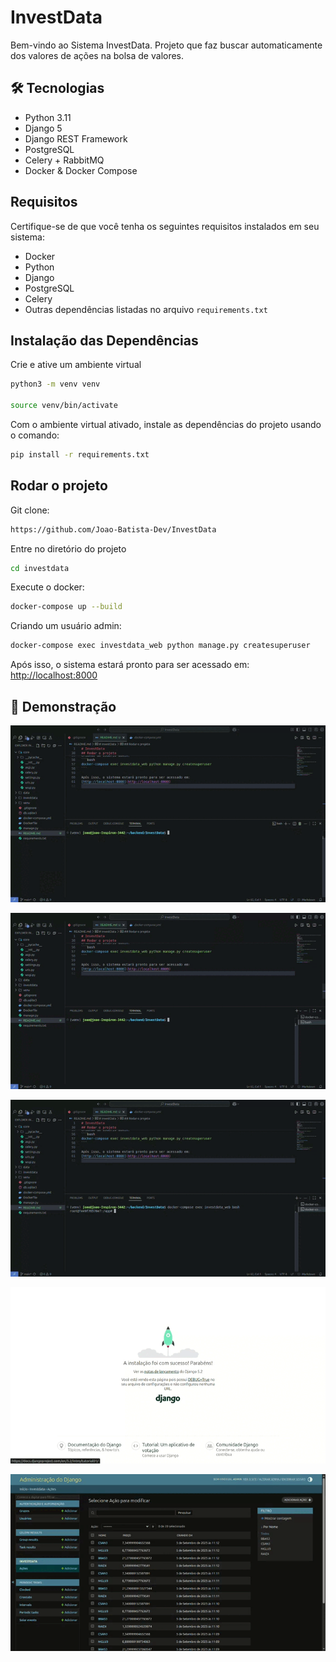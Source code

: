 # InvestData

Bem-vindo ao Sistema InvestData. Projeto que faz buscar automaticamente dos valores de ações na bolsa de valores.

## 🛠 Tecnologias
- Python 3.11
- Django 5
- Django REST Framework
- PostgreSQL
- Celery + RabbitMQ
- Docker & Docker Compose

## Requisitos

Certifique-se de que você tenha os seguintes requisitos instalados em seu sistema:

- Docker
- Python
- Django
- PostgreSQL
- Celery
- Outras dependências listadas no arquivo `requirements.txt`

## Instalação das Dependências

Crie e ative um ambiente virtual
```bash
python3 -m venv venv

source venv/bin/activate
```

Com o ambiente virtual ativado, instale as dependências do projeto usando o comando:
```bash
pip install -r requirements.txt
```

## Rodar o projeto

Git clone:
```bash
https://github.com/Joao-Batista-Dev/InvestData
```

Entre no diretório do projeto
```bash
cd investdata
```

Execute o docker:
```bash
docker-compose up --build
```

Criando um usuário admin:
```bash
docker-compose exec investdata_web python manage.py createsuperuser
```

Após isso, o sistema estará pronto para ser acessado em:
[http://localhost:8000](http://localhost:8000)

## 🎥 Demonstração

![Tela 1](./docs-gif/01.gif)

![Tela 2](./docs-gif/02.gif)

![Tela 3](./docs-gif/03.gif)

![Tela 4](./docs-gif/04.gif)

![Tela 5](./docs-gif/05.gif)